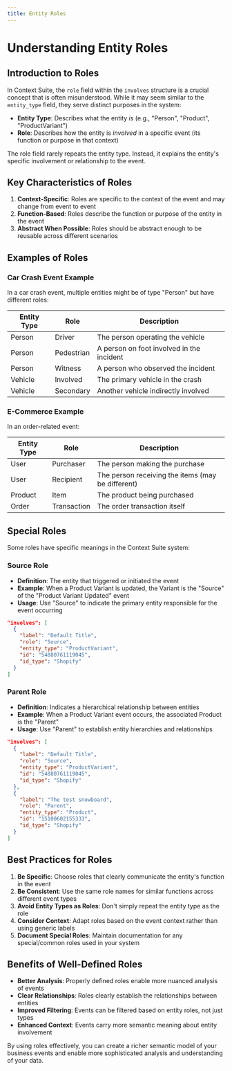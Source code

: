 ```yaml
---
title: Entity Roles
---
```


# Understanding Entity Roles

## Introduction to Roles

In Context Suite, the `role` field within the `involves` structure is a crucial concept that is often misunderstood. While it may seem similar to the `entity_type` field, they serve distinct purposes in the system:

- **Entity Type**: Describes what the entity *is* (e.g., "Person", "Product", "ProductVariant")
- **Role**: Describes how the entity is *involved* in a specific event (its function or purpose in that context)

The role field rarely repeats the entity type. Instead, it explains the entity's specific involvement or relationship to the event.

## Key Characteristics of Roles

1. **Context-Specific**: Roles are specific to the context of the event and may change from event to event
2. **Function-Based**: Roles describe the function or purpose of the entity in the event
3. **Abstract When Possible**: Roles should be abstract enough to be reusable across different scenarios

## Examples of Roles

### Car Crash Event Example

In a car crash event, multiple entities might be of type "Person" but have different roles:

| Entity Type | Role | Description |
|-------------|------|-------------|
| Person | Driver | The person operating the vehicle |
| Person | Pedestrian | A person on foot involved in the incident |
| Person | Witness | A person who observed the incident |
| Vehicle | Involved | The primary vehicle in the crash |
| Vehicle | Secondary | Another vehicle indirectly involved |

### E-Commerce Example

In an order-related event:

| Entity Type | Role | Description |
|-------------|------|-------------|
| User | Purchaser | The person making the purchase |
| User | Recipient | The person receiving the items (may be different) |
| Product | Item | The product being purchased |
| Order | Transaction | The order transaction itself |

## Special Roles

Some roles have specific meanings in the Context Suite system:

### Source Role

- **Definition**: The entity that triggered or initiated the event
- **Example**: When a Product Variant is updated, the Variant is the "Source" of the "Product Variant Updated" event
- **Usage**: Use "Source" to indicate the primary entity responsible for the event occurring

```json
"involves": [
  {
    "label": "Default Title",
    "role": "Source",
    "entity_type": "ProductVariant",
    "id": "54880761119045",
    "id_type": "Shopify"
  }
]
```

### Parent Role

- **Definition**: Indicates a hierarchical relationship between entities
- **Example**: When a Product Variant event occurs, the associated Product is the "Parent"
- **Usage**: Use "Parent" to establish entity hierarchies and relationships

```json
"involves": [
  {
    "label": "Default Title",
    "role": "Source",
    "entity_type": "ProductVariant",
    "id": "54880761119045",
    "id_type": "Shopify"
  },
  {
    "label": "The test snowboard",
    "role": "Parent",
    "entity_type": "Product",
    "id": "15100602155333",
    "id_type": "Shopify"
  }
]
```

## Best Practices for Roles

1. **Be Specific**: Choose roles that clearly communicate the entity's function in the event
2. **Be Consistent**: Use the same role names for similar functions across different event types
3. **Avoid Entity Types as Roles**: Don't simply repeat the entity type as the role
4. **Consider Context**: Adapt roles based on the event context rather than using generic labels
5. **Document Special Roles**: Maintain documentation for any special/common roles used in your system

## Benefits of Well-Defined Roles

- **Better Analysis**: Properly defined roles enable more nuanced analysis of events
- **Clear Relationships**: Roles clearly establish the relationships between entities
- **Improved Filtering**: Events can be filtered based on entity roles, not just types
- **Enhanced Context**: Events carry more semantic meaning about entity involvement

By using roles effectively, you can create a richer semantic model of your business events and enable more sophisticated analysis and understanding of your data.
